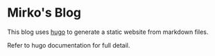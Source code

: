 # Mirko's Blog

This blog uses [hugo](https://gohugo.io/) to generate a static website from markdown files.

Refer to hugo documentation for full detail.
